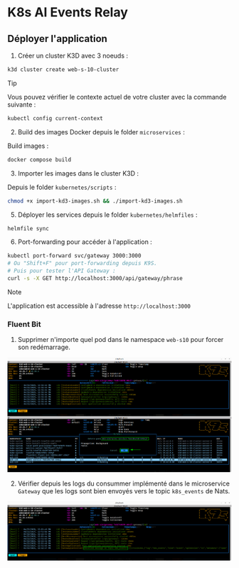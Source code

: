 # K8s AI Events Relay

## Déployer l'application

1. Créer un cluster K3D avec 3 noeuds :  
```bash
k3d cluster create web-s-10-cluster 
```

> [!TIP]
>  Vous pouvez vérifier le contexte actuel de votre cluster avec la commande suivante :

 ```bash
kubectl config current-context
```

2. Build des images Docker depuis le folder `microservices` :

Build images :  

```bash
docker compose build
```

3. Importer les images dans le cluster K3D :

Depuis le folder `kubernetes/scripts` :

```bash
chmod +x import-kd3-images.sh && ./import-kd3-images.sh
```

5. Déployer les services depuis le folder `kubernetes/helmfiles` :  

```bash
helmfile sync
```

6. Port-forwarding pour accéder à l'application :  
```bash
kubectl port-forward svc/gateway 3000:3000
# Ou "Shift+F" pour port-forwarding depuis K9S.
# Puis pour tester l'API Gateway :
curl -s -X GET http://localhost:3000/api/gateway/phrase
```

> [!NOTE] 
> L'application est accessible à l'adresse `http://localhost:3000`

### Fluent Bit

1. Supprimer n'importe quel pod dans le namespace `web-s10` pour forcer son redémarrage.

![fluent-bit](./docs/img/fluent_1.png)

2. Vérifier depuis les logs du consummer implémenté dans le microservice `Gateway` que les logs sont bien envoyés vers le topic `k8s_events` de Nats.  

![fluent-bit](./docs/img/fluent_2.png)